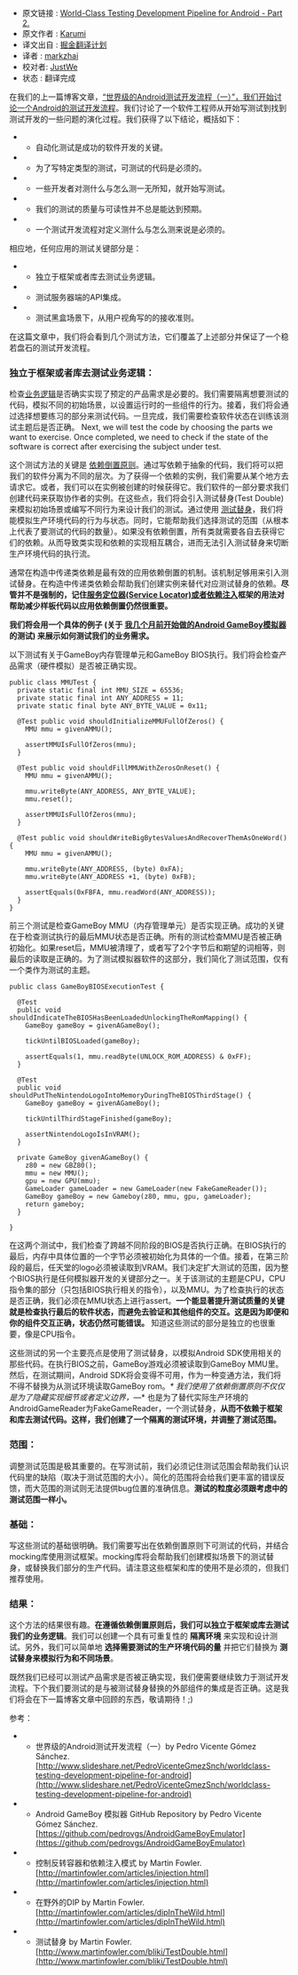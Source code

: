* 原文链接 : [World-Class Testing Development Pipeline for Android - Part 2.](http://blog.karumi.com/world-class-testing-development-pipeline-for-android-part-2/)
* 原文作者 : [Karumi](hello@karumi.com)
* 译文出自 : [掘金翻译计划](https://github.com/xitu/gold-miner)
* 译者 : [markzhai](https://github.com/markzhai)
* 校对者: [JustWe](https://github.com/lfkdsk)
* 状态 : 翻译完成

在我们的上一篇博客文章，[“世界级的Android测试开发流程（一）”，我们开始讨论一个Android的测试开发流程](http://blog.karumi.com/world-class-testing-development-pipeline-for-android/)。我们讨论了一个软件工程师从开始写测试到找到测试开发的一些问题的演化过程。我们获得了以下结论，概括如下：

*   - 自动化测试是成功的软件开发的关键。
*   - 为了写特定类型的测试，可测试的代码是必须的。
*   - 一些开发者对测什么与怎么测一无所知，就开始写测试。
*   - 我们的测试的质量与可读性并不总是能达到预期。
*   - 一个测试开发流程对定义测什么与怎么测来说是必须的。

相应地，任何应用的测试关键部分是：

*   - 独立于框架或者库去测试业务逻辑。
*   - 测试服务器端的API集成。
*   - 测试黑盒场景下，从用户视角写的的接收准则。

在这篇文章中，我们将会看到几个测试方法，它们覆盖了上述部分并保证了一个稳若盘石的测试开发流程。

### **独立于框架或者库去测试业务逻辑：**

检查[业务逻辑](http://c2.com/cgi/wiki?BusinessLogicDefinition)是否确实实现了预定的产品需求是必要的。我们需要隔离想要测试的代码，模拟不同的初始场景，以设置运行时的一些组件的行为。接着，我们将会通过选择想要练习的部分来测试代码。一旦完成，我们需要检查软件状态在训练该测试主题后是否正确。
Next, we will test the code by choosing the parts we want to exercise. Once completed, we need to check if the state of the software is correct after exercising the subject under test.

这个测试方法的关键是 [依赖倒置原则](http://martinfowler.com/articles/dipInTheWild.html)。通过写依赖于抽象的代码，我们将可以把我们的软件分离为不同的层次。为了获得一个依赖的实例，我们需要从某个地方去请求它。或者，我们可以在实例被创建的时候获得它。我们软件的一部分要求我们创建代码来获取协作者的实例。在这些点，我们将会引入测试替身(Test Double)来模拟初始场景或编写不同行为来设计我们的测试。通过使用 [测试替身](http://martinfowler.com/articles/mocksArentStubs.html)，我们将能模拟生产环境代码的行为与状态。同时，它能帮助我们选择测试的范围（从根本上代表了要测试的代码的数量）。如果没有依赖倒置，所有类就需要各自去获得它们的依赖。从而导致类实现和依赖的实现相互耦合，进而无法引入测试替身来切断生产环境代码的执行流。

通常在构造中传递类依赖是最有效的应用依赖倒置的机制。该机制足够用来引入测试替身。在构造中传递类依赖会帮助我们创建实例来替代对应测试替身的依赖。**尽管并不是强制的，记住[服务定位器(Service Locator)或者依赖注入](http://martinfowler.com/articles/injection.html)框架的用法对帮助减少样板代码以应用依赖倒置仍然很重要。**

**我们将会用一个具体的例子 (**关于 [我几个月前开始做的Android GameBoy模拟器](https://github.com/pedrovgs/AndroidGameBoyEmulator) 的测试**) 来展示如何测试我们的业务需求。**

以下测试有关于GameBoy内存管理单元和GameBoy BIOS执行。我们将会检查产品需求（硬件模拟）是否被正确实现。

    public class MMUTest {  
      private static final int MMU_SIZE = 65536;
      private static final int ANY_ADDRESS = 11;
      private static final byte ANY_BYTE_VALUE = 0x11;

      @Test public void shouldInitializeMMUFullOfZeros() {
        MMU mmu = givenAMMU();

        assertMMUIsFullOfZeros(mmu);
      }

      @Test public void shouldFillMMUWithZerosOnReset() {
        MMU mmu = givenAMMU();

        mmu.writeByte(ANY_ADDRESS, ANY_BYTE_VALUE);
        mmu.reset();

        assertMMUIsFullOfZeros(mmu);   
      }

      @Test public void shouldWriteBigBytesValuesAndRecoverThemAsOneWord() {
        MMU mmu = givenAMMU();

        mmu.writeByte(ANY_ADDRESS, (byte) 0xFA);
        mmu.writeByte(ANY_ADDRESS +1, (byte) 0xFB);

        assertEquals(0xFBFA, mmu.readWord(ANY_ADDRESS));
      }
    }

前三个测试是检查GameBoy MMU（内存管理单元）是否实现正确。成功的关键在于检查测试执行的最后MMU状态是否正确。所有的测试检查MMU是否被正确初始化。如果reset后，MMU被清理了，或者写了2个字节后和期望的词相等，则最后的读取是正确的。为了测试模拟器软件的这部分，我们简化了测试范围，仅有一个类作为测试的主题。

    public class GameBoyBIOSExecutionTest {

      @Test
      public void shouldIndicateTheBIOSHasBeenLoadedUnlockingTheRomMapping() {
        GameBoy gameBoy = givenAGameBoy();

        tickUntilBIOSLoaded(gameBoy);

        assertEquals(1, mmu.readByte(UNLOCK_ROM_ADDRESS) & 0xFF);
      }

      @Test
      public void shouldPutTheNintendoLogoIntoMemoryDuringTheBIOSThirdStage() {
        GameBoy gameBoy = givenAGameBoy();

        tickUntilThirdStageFinished(gameBoy);

        assertNintendoLogoIsInVRAM();
      }

      private GameBoy givenAGameBoy() {
        z80 = new GBZ80();
        mmu = new MMU();
        gpu = new GPU(mmu);
        GameLoader gameLoader = new GameLoader(new FakeGameReader());
        GameBoy gameBoy = new Gameboy(z80, mmu, gpu, gameLoader);
        return gameboy;
      }

    }

在这两个测试中，我们检查了跨越不同阶段的BIOS是否执行正确。在BIOS执行的最后，内存中具体位置的一个字节必须被初始化为具体的一个值。接着，在第三阶段的最后，任天堂的logo必须被读取到VRAM。我们决定扩大测试的范围，因为整个BIOS执行是任何模拟器开发的关键部分之一。关于该测试的主题是CPU，CPU指令集的部分（只包括BIOS执行相关的指令），以及MMU。为了检查执行的状态是否正确，我们必须在MMU状态上进行assert。**一个能显著提升测试质量的关键就是检查执行最后的软件状态，而避免去验证和其他组件的交互。这是因为即便和你的组件交互正确，状态仍然可能错误。** 知道这些测试的部分是独立的也很重要，像是CPU指令。

这些测试的另一个主要亮点是使用了测试替身，以模拟Android SDK使用相关的那些代码。在执行BIOS之前，GameBoy游戏必须被读取到GameBoy MMU里。然后，在测试期间，Android SDK将会变得不可用，作为一种变通方法，我们将不得不替换为从测试环境读取GameBoy rom。_* 我们使用了依赖倒置原则不仅仅是为了隐藏实现细节或者定义边界，—_* 也是为了替代实际生产环境的AndroidGameReader为FakeGameReader，一个测试替身，**从而不依赖于框架和库去测试代码。这样，我们创建了一个隔离的测试环境，并调整了测试范围。**

### **范围：**

调整测试范围是极其重要的。在写测试前，我们必须记住测试范围会帮助我们认识代码里的缺陷（取决于测试范围的大小）。简化的范围将会给我们更丰富的错误反馈，而大范围的测试则无法提供bug位置的准确信息。**测试的粒度必须跟考虑中的测试范围一样小。**

### **基础：**

写这些测试的基础很明确。我们需要写出在依赖倒置原则下可测试的代码，并结合mocking库使用测试框架。mocking库将会帮助我们创建模拟场景下的测试替身，或替换我们部分的生产代码。请注意这些框架和库的使用不是必须的，但我们推荐使用。

### **结果：**

这个方法的结果很有趣。**在遵循依赖倒置原则后，我们可以独立于框架或库去测试我们的业务逻辑**。我们可以创建一个具有可重复性的 **隔离环境** 来实现和设计测试。另外，我们可以简单地 **选择需要测试的生产环境代码的量** 并把它们替换为 **测试替身来模拟行为和不同场景**。

既然我们已经可以测试产品需求是否被正确实现，我们便需要继续致力于测试开发流程。下个我们要测试的是与被测试替身替换的外部组件的集成是否正确。这是我们将会在下一篇博客文章中回顾的东西，敬请期待！;)

参考：

*   - 世界级的Android测试开发流程（一）by Pedro Vicente Gómez Sánchez. [http://www.slideshare.net/PedroVicenteGmezSnch/worldclass-testing-development-pipeline-for-android](http://www.slideshare.net/PedroVicenteGmezSnch/worldclass-testing-development-pipeline-for-android)
*   - Android GameBoy 模拟器 GitHub Repository by Pedro Vicente Gómez Sánchez. [https://github.com/pedrovgs/AndroidGameBoyEmulator](https://github.com/pedrovgs/AndroidGameBoyEmulator)
*   - 控制反转容器和依赖注入模式 by Martin Fowler. [http://martinfowler.com/articles/injection.html](http://martinfowler.com/articles/injection.html)
*   - 在野外的DIP by Martin Fowler.[http://martinfowler.com/articles/dipInTheWild.html](http://martinfowler.com/articles/dipInTheWild.html)
*   - 测试替身 by Martin Fowler. [http://www.martinfowler.com/bliki/TestDouble.html](http://www.martinfowler.com/bliki/TestDouble.html)
